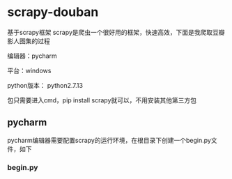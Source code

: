 # scrapy-douban
基于scrapy框架
scrapy是爬虫一个很好用的框架，快速高效，下面是我爬取豆瓣影人图集的过程

编辑器：pycharm

平台：windows

python版本： python2.7.13

包只需要进入cmd，pip install scrapy就可以，不用安装其他第三方包

## pycharm
pycharm编辑器需要配置scrapy的运行环境，在根目录下创建一个begin.py文件，如下

### begin.py
